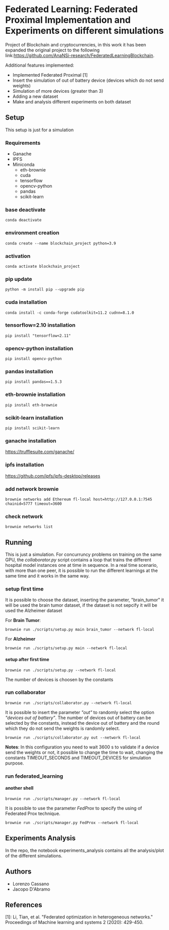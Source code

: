 # Federated Learning: Federated Proximal Implementation and Experiments on different simulations
Project of Blockchain and cryptocurrencies, in this work it has been expanded the original project to the following link:https://github.com/AnaNSi-research/FederatedLearningBlockchain.

Additional features implemented:
<ul>
<li>Implemented Federated Proximal [1]</li>
<li>Insert the simulation of out of battery device (devices which do not send weights)</li>
<li>Simulation of more devices (greater than 3)</li>
<li>Adding a new dataset</li>
<li>Make and analysis different experiments on both dataset</li>
</ul>

## Setup
This setup is just for a simulation
### Requirements
* Ganache
* IPFS
* Miniconda
  * eth-brownie
  * cuda
  * tensorflow
  * opencv-python
  * pandas
  * scikit-learn

### base deactivate
`conda deactivate`

### environment creation
`conda create --name blockchain_project python=3.9`

### activation
`conda activate blockchain_project`

### pip update
`python -m install pip --upgrade pip`

### cuda installation
`conda install -c conda-forge cudatoolkit=11.2 cudnn=8.1.0`

### tensorflow=2.10 installation
`pip install "tensorflow<2.11"`

### opencv-python installation
`pip install opencv-python`

### pandas installation
`pip install pandas==1.5.3`

### eth-brownie installation
`pip install eth-brownie`

### scikit-learn installation
`pip install scikit-learn`

### ganache installation
https://trufflesuite.com/ganache/

### ipfs installation
https://github.com/ipfs/ipfs-desktop/releases

### add network brownie
`brownie networks add Ethereum fl-local host=http://127.0.0.1:7545 chainid=5777 timeout=3600`

### check network
`brownie networks list`

## Running
This is just a simulation. For concurruncy problems on training on the same GPU, the _collaborator.py_ script contains a loop that trains the
different hospital model instances one at time in sequence. In a real time scenario, with more than one peer, it is possible to run 
the different learnings at the same time and it works in the same way.

### setup first time
It is possible to choose the dataset, inserting the parameter, "brain_tumor" it will be used the brain tumor dataset, if the dataset is not sepcify it will be used the Alzheimer dataset

For **Brain Tumor**:

`brownie run ./scripts/setup.py main brain_tumor --network fl-local` 

For **Alzheimer**

`brownie run ./scripts/setup.py main --network fl-local` 

#### setup after first time
`brownie run ./scripts/setup.py --network fl-local`

The number of devices is choosen by the constants

### run collaborator
`brownie run ./scripts/collaborator.py --network fl-local`

It is possible to insert the parameter _"out"_ to randomly select the option _"devices out of battery"_.
The number of devices out of battery can be selected by the constants, instead the device out of battery and the round which they do not send the weights is randomly select.

`brownie run ./scripts/collaborator.py out --network fl-local`

**Notes**: In this configuration you need to wait 3600 s to validate if a device send the weights or not, it possible to change the time to wait, changing the constants TIMEOUT_SECONDS and TIMEOUT_DEVICES for simulation purpose.

### run federated_learning
#### another shell
`brownie run ./scripts/manager.py --network fl-local`

It is possible to use the parameter _FedProx_ to specify the using of Federated Prox technique.

`brownie run ./scripts/manager.py FedProx --network fl-local`

## Experiments Analysis
In the repo, the notebook experiments_analysis contains all the analysis/plot of the different simulations.

## Authors
<ul>
<li>Lorenzo Cassano</li>
<li>Jacopo D'Abramo</li>
</ul>

## References
[1]: Li, Tian, et al. "Federated optimization in heterogeneous networks." Proceedings of Machine learning and systems 2 (2020): 429-450.
